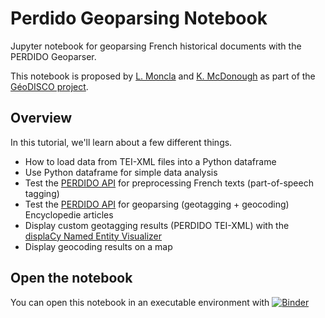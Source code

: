 # Perdido Geoparsing Notebook
Jupyter notebook for geoparsing French historical documents with the PERDIDO Geoparser. 

This notebook is proposed by [L. Moncla](https://ludovicmoncla.github.io/) and [K. McDonough](http://kmcdono.com/) as part of the [GéoDISCO project](https://www.msh-lse.fr/projets/geodisco/).

## Overview

In this tutorial, we'll learn about a few different things.

- How to load data from TEI-XML files into a Python dataframe
- Use Python dataframe for simple data analysis
- Test the [PERDIDO API](http://erig.univ-pau.fr/PERDIDO/api.jsp) for preprocessing French texts (part-of-speech tagging)
- Test the [PERDIDO API](http://erig.univ-pau.fr/PERDIDO/api.jsp) for geoparsing (geotagging + geocoding) Encyclopedie articles
- Display custom geotagging results (PERDIDO TEI-XML) with the [displaCy Named Entity Visualizer](https://spacy.io/usage/visualizers)
- Display geocoding results on a map


## Open the notebook

You can open this notebook in an executable environment with [![Binder](https://mybinder.org/badge_logo.svg)](https://mybinder.org/v2/gh/ludovicmoncla/perdido-geoparsing-notebook/master?filepath=GeoparsingEncyclopedie.ipynb)

